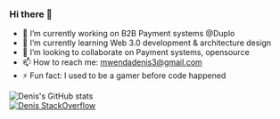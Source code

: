 ### Hi there 👋

- 🔭 I’m currently working on B2B Payment systems @Duplo
- 🌱 I’m currently learning Web 3.0 development & architecture design
- 👯 I’m looking to collaborate on Payment systems, opensource
- 📫 How to reach me: mwendadenis3@gmail.com
- ⚡ Fun fact: I used to be a gamer before code happened

![Denis's GitHub stats](https://github-readme-stats.vercel.app/api?username=jask-vmi&show_icons=true&theme=radical)
<br>
[![Denis StackOverflow](https://stackoverflow-badge.herokuapp.com/api/StackOverflowBadge/6656112)](https://stackoverflow.com/users/6656112/mwenda-denis)
